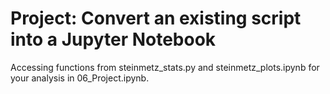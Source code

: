 # Project: Convert an existing script into a Jupyter Notebook

Accessing functions from steinmetz_stats.py and steinmetz_plots.ipynb for your analysis in 06_Project.ipynb. 